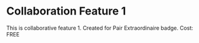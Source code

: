 # Collaboration Feature 1 
This is collaborative feature 1. 
Created for Pair Extraordinaire badge. 
Cost: FREE 

